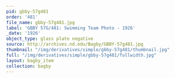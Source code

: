 ```yaml
---
pid: gbby-57g481
order: '481'
file_name: gbby-57g481.jpg
label: 'GBBY 57G/481: Swimming Team Photo - 1926'
_date: '1926'
object_type: glass plate negative
source: http://archives.nd.edu/Bagby/GBBY-57g481.jpg
thumbnail: "/img/derivatives/simple/gbby-57g481/thumbnail.jpg"
full: "/img/derivatives/simple/gbby-57g481/fullwidth.jpg"
layout: bagby_item
collection: bagby
---
```

